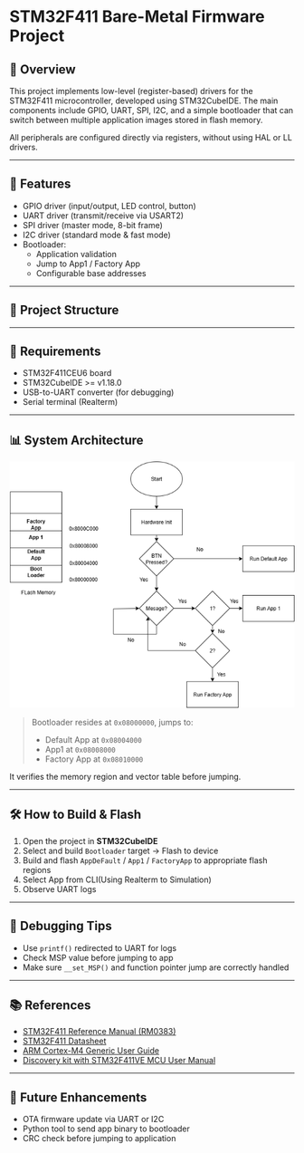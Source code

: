 # STM32F411 Bare-Metal Firmware Project

## 📖 Overview

This project implements low-level (register-based) drivers for the STM32F411 microcontroller, developed using STM32CubeIDE. The main components include GPIO, UART, SPI, I2C, and a simple bootloader that can switch between multiple application images stored in flash memory.

All peripherals are configured directly via registers, without using HAL or LL drivers.

---

## 🧩 Features

- GPIO driver (input/output, LED control, button)
- UART driver (transmit/receive via USART2)
- SPI driver (master mode, 8-bit frame)
- I2C driver (standard mode & fast mode)
- Bootloader:
  - Application validation
  - Jump to App1 / Factory App
  - Configurable base addresses

---

## 📁 Project Structure


---

## 🔧 Requirements

- STM32F411CEU6 board
- STM32CubeIDE >= v1.18.0
- USB-to-UART converter (for debugging)
- Serial terminal (Realterm)

---

## 📊 System Architecture

![System Architecture](system.drawio.png)

> Bootloader resides at `0x08000000`, jumps to:
> - Default App at `0x08004000`
> - App1 at `0x08008000`
> - Factory App at `0x08010000`

It verifies the memory region and vector table before jumping.

---

## 🛠️ How to Build & Flash

1. Open the project in **STM32CubeIDE**
2. Select and build `Bootloader` target → Flash to device
3. Build and flash `AppDeFault` / `App1` / `FactoryApp` to appropriate flash regions
4. Select App from CLI(Using Realterm to Simulation)
5. Observe UART logs 

---

## 🧪 Debugging Tips

- Use `printf()` redirected to UART for logs
- Check MSP value before jumping to app
- Make sure `__set_MSP()` and function pointer jump are correctly handled

---

## 📚 References

- [STM32F411 Reference Manual (RM0383)](https://www.st.com/resource/en/reference_manual/dm00119316.pdf)
- [STM32F411 Datasheet](https://www.st.com/resource/en/datasheet/stm32f411ce.pdf)
- [ARM Cortex-M4 Generic User Guide](https://developer.arm.com/documentation/dui0553/latest/)
- [Discovery kit with STM32F411VE MCU User Manual](https://www.st.com/resource/en/user_manual/um1842-discovery-kit-with-stm32f411ve-mcu-stmicroelectronics.pdf)

---

## 🚀 Future Enhancements

- OTA firmware update via UART or I2C
- Python tool to send app binary to bootloader
- CRC check before jumping to application



